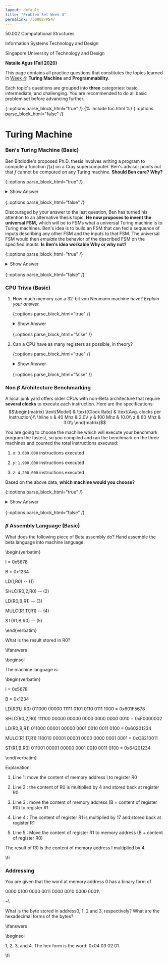 ```yaml
---
layout: default
title: "Problem Set Week 4"
permalink: /50002/PS4/
---
```

50.002 Computational Structures 

Information Systems Technology and Design 

Singapore University of Technology and Design 

**Natalie Agus (Fall 2020)**

This page contains all practice questions that constitutes the topics learned in <ins>Week 4</ins>:  **Turing Machine** and **Programmability**. 

Each topic's questions are grouped into **three** categories: basic, intermediate, and challenging. You are recommended to do all basic problem set before advancing further. 

{::options parse_block_html="true" /}
{% include toc.html %}
{::options parse_block_html="false" /}



# Turing Machine

### Ben's Turing Machine (Basic)

  
Ben Bitdiddle's proposed Ph.D. thesis involves writing a program to compute a function $f(x)$ on a Cray supercomputer. Ben's advisor points out that $f$ cannot be computed on any Turing machine. **Should Ben care? Why?**

{::options parse_block_html="true" /}
<details>
<summary markdown="span">Show Answer</summary>

Church's thesis says that if the function can't be computed on any Turing machine, then it can't be computed on any physically realizable machine that we know of. So Ben is out of luck... a Cray *supercomputer* isn't "super" in that sense.
</details>
<br/>
{::options parse_block_html="false" /}
  
  

Discouraged by your answer to the last question, Ben has turned his attention to an alternative thesis topic. **He now proposes to invent the universal FSM,** which will be to FSMs what a universal Turing machine is to Turing machines. Ben's idea is to build an FSM that can fed a sequence of inputs describing any other FSM and the inputs to that FSM. The universal FSM would then *emulate* the behavior of the described FSM on the specified inputs. **Is Ben's idea workable Why or why not?**


{::options parse_block_html="true" /}
<details>
<summary markdown="span">Show Answer</summary>

Unfortunately, the Universal FSM will have some fixed number (N) of states built into its design. So it won't have enough states to emulate machines with more than N states. Ben's idea isn't workable, and there's no such thing as "Universal FSM" as he proposed.
</details>
<br/>
{::options parse_block_html="false" /}
  

### CPU Trivia (Basic)

1. How much memory can a 32-bit von Neumann machine have? *Explain your answer.*

	{::options parse_block_html="true" /}
	<details>
	<summary markdown="span">Show Answer</summary>

	$2^{32}$ **bytes** because each address is also 32 bits long in a 32-bit von Neumann machine.
	</details>
	<br/>
	{::options parse_block_html="false" /}


2. Can a CPU have as many registers as possible, in theory?


	{::options parse_block_html="true" /}
	<details>
	<summary markdown="span">Show Answer</summary>

	**No**. *Addresses* for each register involved in the instruction must be encoded *within the instruction*, i.e: 5 bits for 32 registers. An instruction is 32 bits long for $\beta$ architecture, so having too many registers will make encoding infeasible.
	</details>
	<br/>
	{::options parse_block_html="false" /}


### Non $\beta$ Architecture Benchmarking


A local junk yard offers older CPUs with non-Beta architecture that require **several clocks** to execute each instruction. Here are the specifications:
$$\begin{matrix}
\text{Model} & \text{Clock Rate} &  \text{Avg. clocks per Instruction}\\
\hline
x & 40 Mhz & 2.0\\
y & 100 Mhz & 10.0\\
z & 60 Mhz & 3.0\\
\end{matrix}$$

You are going to choose the machine which will execute your benchmark program the fastest, so you compiled and ran the benchmark on the three machines and counted the total instructions executed:

1.  $x$: `3,600,000` instructions executed

1.  $y$: `1,900,000` instructions executed

1. $z$: `4,200,000` instructions executed
  

Based on the above data, **which machine would you choose?**


{::options parse_block_html="true" /}
<details>
<summary markdown="span">Show Answer</summary>


First we find out the time taken to execute those instructions:

1.  $x$: $\frac{3.6M}{40M / 2}$ = $0.18$ seconds

1.  $y$: $\frac{1.9M} {100M / 10}$ = $0.19$ seconds

1. $z$: $\frac{4.2M}{60M / 3}$ = $0.21$ seconds

From the result above, $x$ is the fastest machine. Hence we choose $x$.
</details>
<br/>
{::options parse_block_html="false" /}


### $\beta$ Assembly Language (Basic)

What does the following piece of Beta assembly do? Hand assemble the beta language into machine language.

\begin{verbatim}

I = 0x5678

B = 0x1234

LD(I,R0) -- (1)

SHLC(R0,2,R0) --  (2)

LD(R0,B,R1) -- (3)

MULC(R1,17,R1) -- (4)

ST(R1,B,R0)  -- (5)

\end{verbatim}

What is the result stored in R0?

\ifanswers

\beginsol

The machine language is:

\begin{verbatim}

I = 0x5678

B = 0x1234

LD(R31,I,R0) 011000 00000 11111 0101 0110 0111 1000 = 0x601F5678

SHLC(R0,2,R0) 111100 00000 00000 0000 0000 0000 0010 = 0xF0000002

LD(R0,B,R1) 011000 00001 00000 0001 0010 0011 0100 = 0x60201234

MULC(R1,17,R1) 110010 00001 00001 0000 0000 0001 0001 = 0xC8210011

ST(R1,B,R0) 011001 00001 00000 0001 0010 0011 0100 = 0x64201234

\end{verbatim}

Explanation:

  

  

1.  Line 1: move the content of memory address I to register R0

1.  Line 2 : the content of R0 is multiplied by 4 and stored back at register R0

1.  Line 3 : move the content of memory address  (B + content of register R0) to register R1

1.  Line 4 : The content of register R1 is multiplied by 17 and stored back at register R1

1.  Line 5 : Move the content of register R1 to memory address (B + content of register R0)

  

The result of R0 is the content of memory address I multiplied by 4.

\fi

  

  

### Addressing

  

  

You are given that the word at memory address 0 has a binary form of

0000 0100 0000 0011 0000 0010 0000 0001\\

~\\

What is the byte stored in address0, 1, 2 and 3, respectively? What are the hexadecimal forms of the bytes?

\ifanswers

\beginsol

1, 2, 3, and 4.  The hex form is the word: 0x04 03 02 01.

\fi
<!--stackedit_data:
eyJoaXN0b3J5IjpbLTE2ODA0NDQyMzYsLTIxMzkzMDQzNjEsLT
IxMzgwMjUwNTQsNTEwOTg0MDVdfQ==
-->